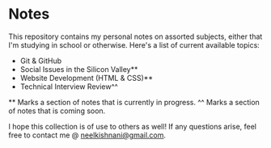 # Notes

This repository contains my personal notes on assorted subjects, either that I'm studying in school or otherwise. Here's a list of current available topics:

- Git & GitHub
- Social Issues in the Silicon Valley**
- Website Development (HTML & CSS)**
- Technical Interview Review^^

** Marks a section of notes that is currently in progress.
^^ Marks a section of notes that is coming soon.

I hope this collection is of use to others as well! If any questions arise, feel free to contact me @ neelkishnani@gmail.com. 
